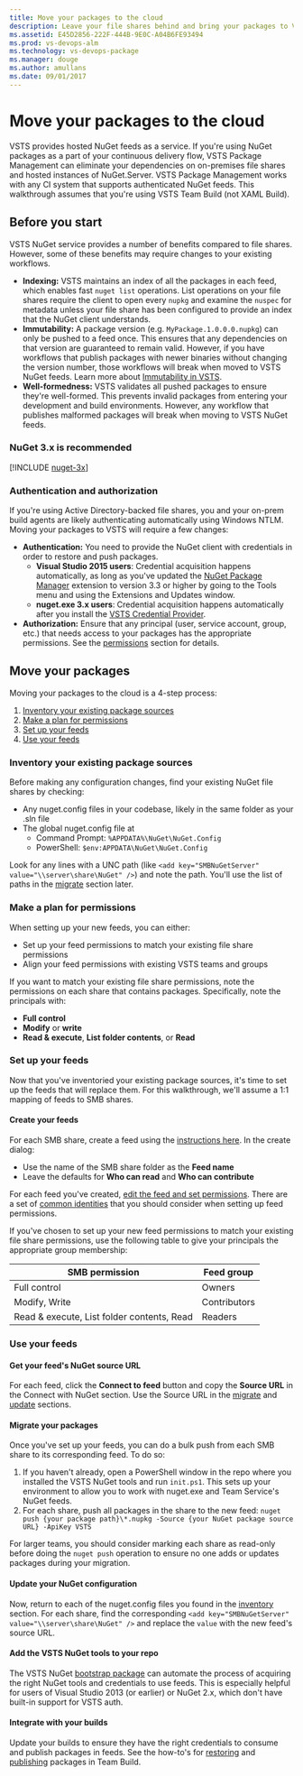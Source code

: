 ```yaml
---
title: Move your packages to the cloud
description: Leave your file shares behind and bring your packages to VSTS or Team Foundation Server
ms.assetid: E45D2856-222F-444B-9E0C-A04B6FE93494
ms.prod: vs-devops-alm
ms.technology: vs-devops-package
ms.manager: douge
ms.author: amullans
ms.date: 09/01/2017
---
```


[//]: # (monikerRange: '>= tfs-2017') 

# Move your packages to the cloud

VSTS provides hosted NuGet feeds as a service. 
If you're using NuGet packages as a part of your continuous delivery flow, 
VSTS Package Management can eliminate your dependencies on on-premises file shares and hosted instances of NuGet.Server.
VSTS Package Management works with any CI system that supports authenticated NuGet feeds. 
This walkthrough assumes that you're using VSTS Team Build (not XAML Build).

## Before you start

VSTS NuGet service provides a number of benefits compared to file shares. However, some of these benefits may require changes to your existing workflows.

- **Indexing:** VSTS maintains an index of all the packages in each feed, which enables fast `nuget list` operations. 
List operations on your file shares require the client to open every `nupkg` and examine the `nuspec` for metadata unless your 
file share has been configured to provide an index that the NuGet client understands.
- **Immutability:** A package version (e.g. `MyPackage.1.0.0.0.nupkg`) can only be pushed to a feed once. 
This ensures that any dependencies on that version are guaranteed to remain valid. 
However, if you have workflows that publish packages with newer binaries without changing the version number, those workflows will break when moved to VSTS NuGet feeds. Learn more about [Immutability in VSTS](../feeds/immutability.md).
- **Well-formedness:** VSTS validates all pushed packages to ensure they're well-formed.
This prevents invalid packages from entering your development and build environments.
However, any workflow that publishes malformed packages will break when moving to VSTS NuGet feeds.

### NuGet 3.x is recommended

[!INCLUDE [nuget-3x](../_shared/nuget/nuget-3x.md)]

### Authentication and authorization

If you're using Active Directory-backed file shares, you and your on-prem build agents are likely authenticating automatically using Windows NTLM.
Moving your packages to VSTS will require a few changes:

- **Authentication:** You need to provide the NuGet client with credentials in order to restore and push packages.
  - **Visual Studio 2015 users**: Credential acquisition happens automatically, as long as you've updated the 
  [NuGet Package Manager](../nuget/consume.md) extension to version 3.3 or higher by going to the Tools menu and using the Extensions and Updates window.
  - **nuget.exe 3.x users**: Credential acquisition happens automatically after you install the 
[VSTS Credential Provider](../nuget/nuget-exe.md).
- **Authorization:** Ensure that any principal (user, service account, group, etc.) that needs access to your packages has the appropriate permissions. See the [permissions](#make-a-plan-for-permissions) section for details.

## Move your packages

Moving your packages to the cloud is a 4-step process:

1. [Inventory your existing package sources](#inventory-your-existing-package-sources)
1. [Make a plan for permissions](#make-a-plan-for-permissions)
1. [Set up your feeds](#set-up-your-feeds)
1. [Use your feeds](#use-your-feeds)

<a name="inventory-your-existing-package-sources"></a>
### Inventory your existing package sources

Before making any configuration changes, find your existing NuGet file shares by checking:
- Any nuget.config files in your codebase, likely in the same folder as your .sln file
- The global nuget.config file at 
  - Command Prompt: `%APPDATA%\NuGet\NuGet.Config`
  - PowerShell: `$env:APPDATA\NuGet\NuGet.Config`

Look for any lines with a UNC path (like `<add key="SMBNuGetServer" value="\\server\share\NuGet" />`) and note the path. You'll use the list of paths in the [migrate](#migrate-your-packages) section later.

<a name="make-a-plan-for-permissions"></a>
### Make a plan for permissions

When setting up your new feeds, you can either:
  - Set up your feed permissions to match your existing file share permissions
  - Align your feed permissions with existing VSTS teams and groups
 
If you want to match your existing file share permissions, note the permissions on each share that contains packages. 
Specifically, note the principals with:
- **Full control** 
- **Modify** or **write**
- **Read & execute**, **List folder contents**, or **Read**

<a name="set-up-your-feeds"></a>
### Set up your feeds

Now that you've inventoried your existing package sources, it's time to set up the feeds that will replace them.
For this walkthrough, we'll assume a 1:1 mapping of feeds to SMB shares. 

<a name="create-your-feeds"></a>
#### Create your feeds

For each SMB share, create a feed using the [instructions here](..\feeds\create-feed.md). In the create dialog:
- Use the name of the SMB share folder as the **Feed name**
- Leave the defaults for **Who can read** and **Who can contribute**

For each feed you've created, [edit the feed and set permissions](..\feeds\feed-permissions.md). There are a set of 
[common identities](..\feeds\common-identities.md) that you should consider when setting up feed permissions.

If you've chosen to set up your new feed permissions to match your existing file share permissions, use the following table to give 
your principals the appropriate group membership:

| SMB permission                             | Feed group     |
|--------------------------------------------|----------------|
| Full control                               | Owners         |
| Modify, Write                              | Contributors   |
| Read & execute, List folder contents, Read | Readers        |

<a name="use-your-feeds"></a>
### Use your feeds

#### Get your feed's NuGet source URL

For each feed, click the **Connect to feed** button and copy the **Source URL** in the Connect with NuGet section. Use the Source URL in the [migrate](#migrate-your-packages) and [update](#update-your-nuget-configuration) sections.

<a name="migrate-your-packages"></a>
#### Migrate your packages

Once you've set up your feeds, you can do a bulk push from each SMB share to its corresponding feed. To do so: 

1. If you haven't already, open a PowerShell window in the repo where you installed the VSTS NuGet tools and run `init.ps1`. 
This sets up your environment to allow you to work with nuget.exe and Team Service's NuGet feeds.
1. For each share, push all packages in the share to the new feed: 
`nuget push {your package path}\*.nupkg -Source {your NuGet package source URL} -ApiKey VSTS`

For larger teams, you should consider marking each share as read-only before doing the `nuget push` operation to ensure no one adds or updates packages during your migration.  

<a name="update-your-nuget-configuration"></a>
#### Update your NuGet configuration

Now, return to each of the nuget.config files you found in the [inventory](#inventory-your-existing-package-sources) section. For 
each share, find the corresponding `<add key="SMBNuGetServer" value="\\server\share\NuGet" />` and replace the `value` with the new feed's source URL. 

<a name="add-the-vsts-nuget-tools-to-your-repo"></a>
#### Add the VSTS NuGet tools to your repo

The VSTS NuGet [bootstrap package](bootstrap-nuget.md) can automate the process of acquiring the right NuGet tools and credentials to use feeds.
This is especially helpful for users of Visual Studio 2013 (or earlier) or NuGet 2.x, which don't have built-in support for VSTS auth.

<a name="integrate-with-your-builds"></a>
#### Integrate with your builds

Update your builds to ensure they have the right credentials to consume and publish packages in feeds. See the how-to's for [restoring](/vsts/build-release/packages/nuget-restore) and [publishing](/vsts/build-release/packages/nuget-pack-publish) packages in Team Build.
